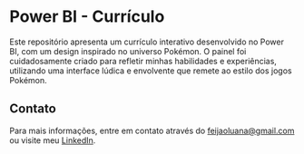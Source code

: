 # Power BI - Currículo

Este repositório apresenta um currículo interativo desenvolvido no Power BI, com um design inspirado no universo Pokémon. O painel foi cuidadosamente criado para refletir minhas habilidades e experiências, utilizando uma interface lúdica e envolvente que remete ao estilo dos jogos Pokémon.

## Contato

Para mais informações, entre em contato através do [feijaoluana@gmail.com](mailto:feijaoluana@gmail.com) ou visite meu [LinkedIn](https://www.linkedin.com/in/luana-feijao/).
